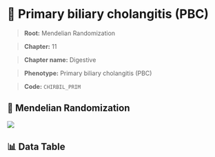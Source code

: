 # 🧪 Primary biliary cholangitis (PBC)

> **Root:** Mendelian Randomization

> **Chapter:** 11  

> **Chapter name:** Digestive

> **Phenotype:** Primary biliary cholangitis (PBC)  

> **Code:** `CHIRBIL_PRIM`

## 🧬 Mendelian Randomization  

<img src="/MR/Figures/Forward/CHIRBIL_PRIM.png"/>

## 📊 Data Table

<CsvTableMRF src="/public/MR/Data/Forward/CHIRBIL_PRIM.csv"/>
